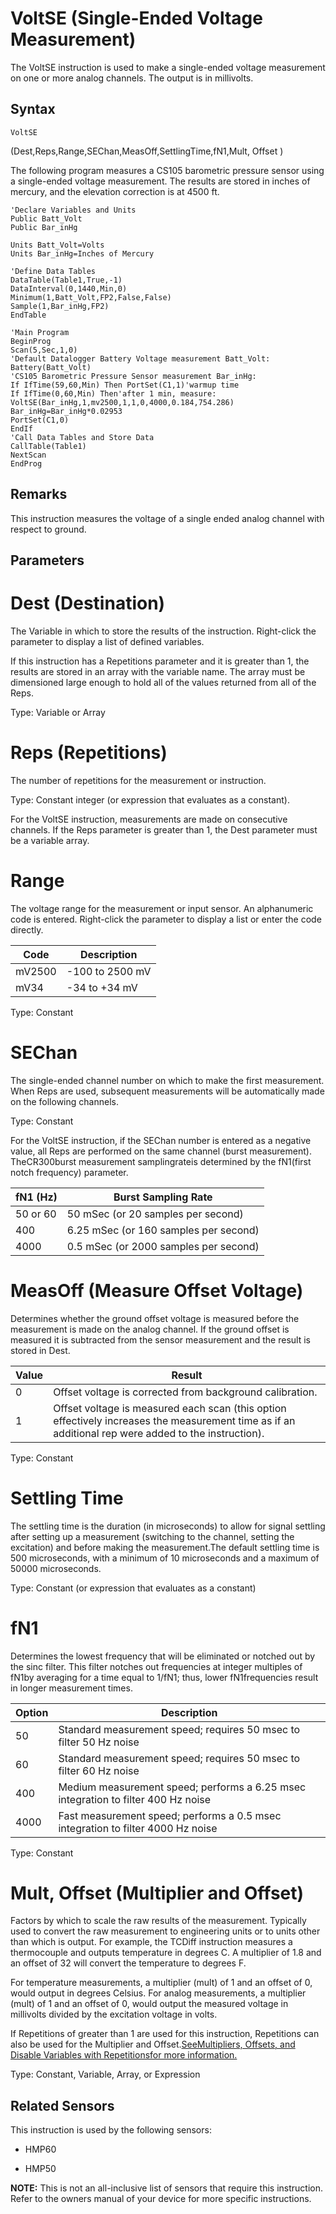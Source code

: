 # VoltSE (Single-Ended Voltage Measurement)

The VoltSE instruction is used to make a single-ended voltage measurement on one or more analog channels. The output is in millivolts.

## Syntax

```
VoltSE
```

(Dest,Reps,Range,SEChan,MeasOff,SettlingTime,fN1,Mult, Offset )

The following program measures a CS105 barometric pressure sensor using a single-ended voltage measurement. The results are stored in inches of mercury, and the elevation correction is at 4500 ft.

```
'Declare Variables and Units
Public Batt_Volt
Public Bar_inHg

Units Batt_Volt=Volts
Units Bar_inHg=Inches of Mercury

'Define Data Tables
DataTable(Table1,True,-1)
DataInterval(0,1440,Min,0)
Minimum(1,Batt_Volt,FP2,False,False)
Sample(1,Bar_inHg,FP2)
EndTable

'Main Program
BeginProg
Scan(5,Sec,1,0)
'Default Datalogger Battery Voltage measurement Batt_Volt:
Battery(Batt_Volt)
'CS105 Barometric Pressure Sensor measurement Bar_inHg:
If IfTime(59,60,Min) Then PortSet(C1,1)'warmup time
If IfTime(0,60,Min) Then'after 1 min, measure:
VoltSE(Bar_inHg,1,mv2500,1,1,0,4000,0.184,754.286)
Bar_inHg=Bar_inHg*0.02953
PortSet(C1,0)
EndIf
'Call Data Tables and Store Data
CallTable(Table1)
NextScan
EndProg
```

## Remarks

This instruction measures the voltage of a single ended analog channel with respect to ground.

## Parameters

# Dest (Destination)

The Variable in which to store the results of the instruction. Right-click the parameter to display a list of defined variables.

If this instruction has a Repetitions parameter and it is greater than 1, the results are stored in an array with the variable name. The array must be dimensioned large enough to hold all of the values returned from all of the Reps.

Type: Variable or Array

# Reps (Repetitions)

The number of repetitions for the measurement or instruction.

Type: Constant integer (or expression that evaluates as a constant).

For the VoltSE instruction, measurements are made on consecutive channels. If the Reps parameter is greater than 1, the Dest parameter must be a variable array.

# Range

The voltage range for the measurement or input sensor. An alphanumeric code is entered. Right-click the parameter to display a list or enter the code directly.

| Code   | Description     |
| ------ | --------------- |
| mV2500 | -100 to 2500 mV |
| mV34   | -34 to +34 mV   |

Type: Constant

# SEChan

The single-ended channel number on which to make the first measurement. When Reps are used, subsequent measurements will be automatically made on the following channels.

Type: Constant

For the VoltSE instruction, if the SEChan number is entered as a negative value, all Reps are performed on the same channel (burst measurement). TheCR300burst measurement samplingrateis determined by the fN1(first notch frequency) parameter.

| fN1 (Hz) | Burst Sampling Rate                   |
| -------- | ------------------------------------- |
| 50 or 60 | 50 mSec (or 20 samples per second)    |
| 400      | 6.25 mSec (or 160 samples per second) |
| 4000     | 0.5 mSec (or 2000 samples per second) |

# MeasOff (Measure Offset Voltage)

Determines whether the ground offset voltage is measured before the measurement is made on the analog channel. If the ground offset is measured it is subtracted from the sensor measurement and the result is stored in Dest.

| Value | Result                                                                                                                                               |
| ----- | ---------------------------------------------------------------------------------------------------------------------------------------------------- |
| 0     | Offset voltage is corrected from background calibration.                                                                                             |
| 1     | Offset voltage is measured each scan (this option effectively increases the measurement time as if an additional rep were added to the instruction). |

Type: Constant

# Settling Time

The settling time is the duration (in microseconds) to allow for signal settling after setting up a measurement (switching to the channel, setting the excitation) and before making the measurement.The default settling time is 500 microseconds, with a minimum of 10 microseconds and a maximum of 50000 microseconds.

Type: Constant (or expression that evaluates as a constant)

# fN1

Determines the lowest frequency that will be eliminated or notched out by the sinc filter. This filter notches out frequencies at integer multiples of fN1by averaging for a time equal to 1/fN1; thus, lower fN1frequencies result in longer measurement times.

| Option | Description                                                                       |
| ------ | --------------------------------------------------------------------------------- |
| 50     | Standard measurement speed; requires 50 msec to filter 50 Hz noise                |
| 60     | Standard measurement speed; requires 50 msec to filter 60 Hz noise                |
| 400    | Medium measurement speed; performs a 6.25 msec integration to filter 400 Hz noise |
| 4000   | Fast measurement speed; performs a 0.5 msec integration to filter 4000 Hz noise   |

Type: Constant

# Mult, Offset (Multiplier and Offset)

Factors by which to scale the raw results of the measurement. Typically used to convert the raw measurement to engineering units or to units other than which is output. For example, the TCDiff instruction measures a thermocouple and outputs temperature in degrees C. A multiplier of 1.8 and an offset of 32 will convert the temperature to degrees F.

For temperature measurements, a multiplier (mult) of 1 and an offset of 0, would output in degrees Celsius. For analog measurements, a multiplier (mult) of 1 and an offset of 0, would output the measured voltage in millivolts divided by the excitation voltage in volts.

If Repetitions of greater than 1 are used for this instruction, Repetitions can also be used for the Multiplier and Offset.[SeeMultipliers, Offsets, and Disable Variables with Repetitionsfor more information.](../Info/multipliersoffsets.md)

Type: Constant, Variable, Array, or Expression

## Related Sensors

This instruction is used by the following sensors:

- HMP60

- HMP50

**NOTE:** This is not an all-inclusive list of sensors that require this instruction. Refer to the owners manual of your device for more specific instructions.
